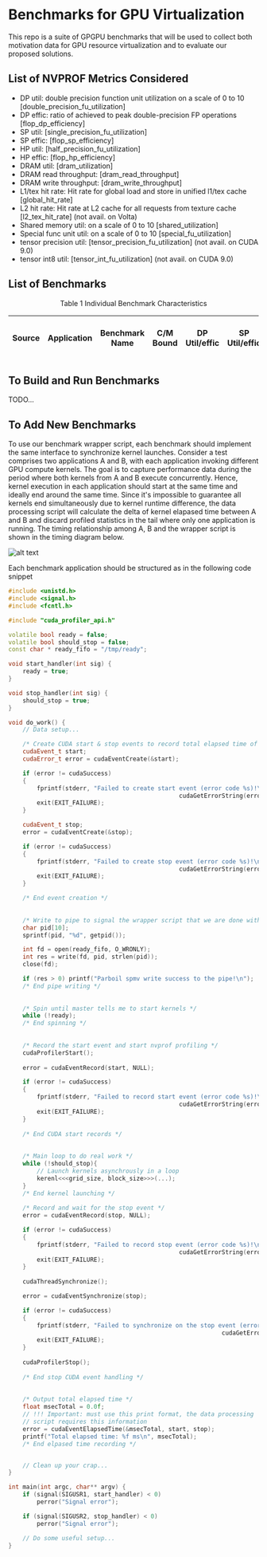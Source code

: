# Benchmarks for GPU Virtualization 
This repo is a suite of GPGPU benchmarks that will be used to collect both motivation data for GPU resource virtualization and to evaluate our proposed solutions. 

## List of NVPROF Metrics Considered

* DP util: double precision function unit utilization on a scale of 0 to 10 [double_precision_fu_utilization]
* DP effic: ratio of achieved to peak double-precision FP operations [flop_dp_efficiency]
* SP util: [single_precision_fu_utilization]
* SP effic: [flop_sp_efficiency]
* HP util: [half_precision_fu_utilization]
* HP effic: [flop_hp_efficiency]
* DRAM util: [dram_utilization]
* DRAM read throughput: [dram_read_throughput]
* DRAM write throughput: [dram_write_throughput]
* L1/tex hit rate: Hit rate for global load and store in unified l1/tex cache [global_hit_rate]
* L2 hit rate: Hit rate at L2 cache for all requests from texture cache [l2_tex_hit_rate] (not avail. on Volta)
* Shared memory util: on a scale of 0 to 10 [shared_utilization]
* Special func unit util: on a scale of 0 to 10 [special_fu_utilization]
* tensor precision util: [tensor_precision_fu_utilization] (not avail. on CUDA 9.0)
* tensor int8 util: [tensor_int_fu_utilization] (not avail. on CUDA 9.0)


## List of Benchmarks

<p align="center">
 Table 1 Individual Benchmark Characteristics
</p>

|  Source  | Application | Benchmark Name | C/M Bound | DP Util/effic | SP Util/effic | HP Util/effic | DRAM Util | L1/tex hit rate  | L2 hit rate | Shared memory util | Special func unit util | tensor FP util | tensor int8 util | 
| ---------- | ---------- | --------- | ------ | ----- | --- | --- | --- | --- | --- | --- | --- | --- | --- |



## To Build and Run Benchmarks

TODO...

## To Add New Benchmarks
To use our benchmark wrapper script, each benchmark should implement the same interface to synchronize kernel launches. Consider a test comprises two applications A and B, with each application invoking different GPU compute kernels. The goal is to capture performance data during the period where both kernels from A and B execute concurrently. Hence, kernel execution in each application should start at the same time and ideally end around the same time. Since it's impossible to guarantee all kernels end simultaneously due to kernel runtime difference, the data processing script will calculate the delta of kernel elapased time between A and B and discard profiled statistics in the tail where only one application is running. The timing relationship among A, B and the wrapper script is shown in the timing diagram below.

![alt text](https://raw.githubusercontent.com/UofT-EcoSystem/GPU-Virtualization-Benchmarks/master/docs/wrapper_squence.png?token=AGTJ4mE9QrhHsR6V7_bMo_Whkr4ofRobks5cBWkowA%3D%3D)



Each benchmark application should be structured as in the following code snippet

```C++
#include <unistd.h>
#include <signal.h>
#include <fcntl.h>

#include "cuda_profiler_api.h"

volatile bool ready = false;
volatile bool should_stop = false;
const char * ready_fifo = "/tmp/ready"; 

void start_handler(int sig) {
    ready = true;
}

void stop_handler(int sig) {
    should_stop = true;
}

void do_work() {
    // Data setup...

    /* Create CUDA start & stop events to record total elapsed time of kernel execution */
    cudaEvent_t start;
    cudaError_t error = cudaEventCreate(&start);

    if (error != cudaSuccess)
    {   
        fprintf(stderr, "Failed to create start event (error code %s)!\n", 
                                                cudaGetErrorString(error));   
        exit(EXIT_FAILURE);
    }

    cudaEvent_t stop;
    error = cudaEventCreate(&stop);

    if (error != cudaSuccess)
    {   
        fprintf(stderr, "Failed to create stop event (error code %s)!\n", 
                                                cudaGetErrorString(error));
        exit(EXIT_FAILURE);
    }

    /* End event creation */ 
    
    
    /* Write to pipe to signal the wrapper script that we are done with data setup */
    char pid[10];
    sprintf(pid, "%d", getpid());

    int fd = open(ready_fifo, O_WRONLY);
    int res = write(fd, pid, strlen(pid));
    close(fd);

    if (res > 0) printf("Parboil spmv write success to the pipe!\n");
    /* End pipe writing */
    
    
    /* Spin until master tells me to start kernels */
    while (!ready);
    /* End spinning */
    
    
    /* Record the start event and start nvprof profiling */
    cudaProfilerStart();
    
    error = cudaEventRecord(start, NULL);

    if (error != cudaSuccess)
    {
        fprintf(stderr, "Failed to record start event (error code %s)!\n", 
                                                cudaGetErrorString(error));
        exit(EXIT_FAILURE);
    }
    
    /* End CUDA start records */
    
    
    /* Main loop to do real work */
    while (!should_stop){ 
        // Launch kernels asynchrously in a loop
        kerenl<<<grid_size, block_size>>>(...);    
    }
    /* End kernel launching */
    
    /* Record and wait for the stop event */
    error = cudaEventRecord(stop, NULL);

    if (error != cudaSuccess)
    {
        fprintf(stderr, "Failed to record stop event (error code %s)!\n", 
                                                cudaGetErrorString(error));
        exit(EXIT_FAILURE);
    }
    
    cudaThreadSynchronize();

    error = cudaEventSynchronize(stop);

    if (error != cudaSuccess)
    {
        fprintf(stderr, "Failed to synchronize on the stop event (error code %s)!\n", 
                                                            cudaGetErrorString(error));
        exit(EXIT_FAILURE);
    }
    
    cudaProfilerStop();
    
    /* End stop CUDA event handling */
    
    
    /* Output total elapsed time */
    float msecTotal = 0.0f;
    // !!! Important: must use this print format, the data processing 
    // script requires this information 
    error = cudaEventElapsedTime(&msecTotal, start, stop);
    printf("Total elapsed time: %f ms\n", msecTotal);
    /* End elpased time recording */


    // Clean up your crap...
}

int main(int argc, char** argv) {
    if (signal(SIGUSR1, start_handler) < 0)
        perror("Signal error");

    if (signal(SIGUSR2, stop_handler) < 0)
        perror("Signal error");

    // Do some useful setup...
}

```
